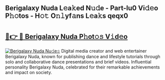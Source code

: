 ## Berigalaxy Nuda L𝚎a𝚔ed N𝚞𝚍e - Part-lu0 Vi𝚍𝚎o P𝚑𝚘tos - H𝚘𝚝 O𝚗𝚕yf𝚊ns L𝚎a𝚔s qeqx0

# <h2><a href="http://kf33zj.oniu.top/?m=Berigalaxy+Nuda">🔗👉 🔴 Berigalaxy Nuda P𝚑ot𝚘𝚜 V𝚒d𝚎o</a></h2>

[![Berigalaxy Nuda Nu𝚍e𝚜](https://i.imgur.com/0qMVB7G.gif)](http://kf33zj.oniu.top/?m=Berigalaxy+Nuda)
Digital media creator and web entertainer Berigalaxy Nuda, known for publishing dance and lifestyle tutorials through solo and collaborative dance presentations and brief videos. Influential personality Berigalaxy Nuda, celebrated for their remarkable achievements and impact on society.  
